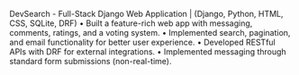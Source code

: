 DevSearch - Full-Stack Django Web Application | (Django, Python, HTML, CSS, SQLite, DRF)
• Built a feature-rich web app with messaging, comments, ratings, and a voting system.
• Implemented search, pagination, and email functionality for better user experience.
• Developed RESTful APIs with DRF for external integrations.
• Implemented messaging through standard form submissions (non-real-time).
